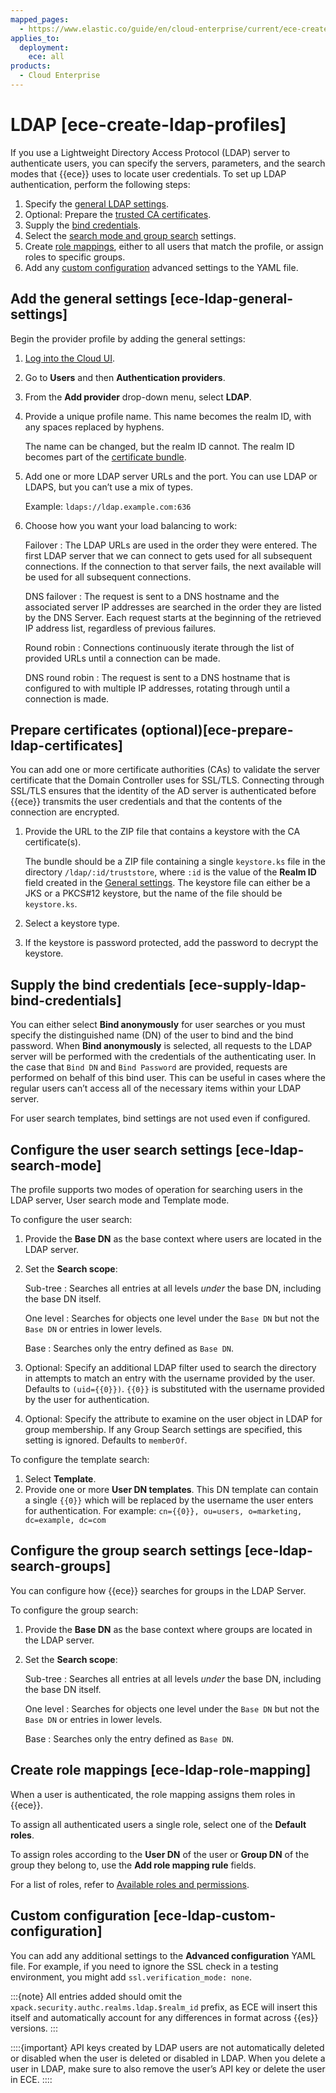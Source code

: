 ```yaml
---
mapped_pages:
  - https://www.elastic.co/guide/en/cloud-enterprise/current/ece-create-ldap-profiles.html
applies_to:
  deployment:
    ece: all
products:
  - Cloud Enterprise
---
```


# LDAP [ece-create-ldap-profiles]

If you use a Lightweight Directory Access Protocol (LDAP) server to authenticate users, you can specify the servers, parameters, and the search modes that {{ece}} uses to locate user credentials. To set up LDAP authentication, perform the following steps:

1. Specify the [general LDAP settings](#ece-ldap-general-settings).
2. Optional: Prepare the [trusted CA certificates](#ece-prepare-ldap-certificates).
3. Supply the [bind credentials](#ece-supply-ldap-bind-credentials).
4. Select the [search mode and group search](#ece-ldap-search-mode) settings.
5. Create [role mappings](#ece-ldap-role-mapping), either to all users that match the profile, or assign roles to specific groups.
6. Add any [custom configuration](#ece-ldap-custom-configuration) advanced settings to the YAML file.

## Add the general settings [ece-ldap-general-settings]

Begin the provider profile by adding the general settings:

1. [Log into the Cloud UI](/deploy-manage/deploy/cloud-enterprise/log-into-cloud-ui.md).
2. Go to **Users** and then **Authentication providers**.
3. From the **Add provider** drop-down menu, select **LDAP**.
4. Provide a unique profile name. This name becomes the realm ID, with any spaces replaced by hyphens.

    The name can be changed, but the realm ID cannot. The realm ID becomes part of the [certificate bundle](#ece-prepare-ldap-certificates).

5. Add one or more LDAP server URLs and the port. You can use LDAP or LDAPS, but you can’t use a mix of types.

    Example: `ldaps://ldap.example.com:636`

6. Choose how you want your load balancing to work:

    Failover
    :   The LDAP URLs are used in the order they were entered. The first LDAP server that we can connect to gets used for all subsequent connections. If the connection to that server fails, the next available will be used for all subsequent connections.

    DNS failover
    :   The request is sent to a DNS hostname and the associated server IP addresses are searched in the order they are listed by the DNS Server. Each request starts at the beginning of the retrieved IP address list, regardless of previous failures.

    Round robin
    :   Connections continuously iterate  through the list of provided URLs until a connection can be made.

    DNS round robin
    :   The request is sent to a DNS hostname that is configured to with multiple IP addresses, rotating through until a connection is made.



## Prepare certificates (optional)[ece-prepare-ldap-certificates] 

You can add one or more certificate authorities (CAs) to validate the server certificate that the Domain Controller uses for SSL/TLS. Connecting through SSL/TLS ensures that the identity of the AD server is authenticated before {{ece}} transmits the user credentials and that the contents of the connection are encrypted.

1. Provide the URL to the ZIP file that contains a keystore with the CA certificate(s).

    The bundle should be a ZIP file containing a single `keystore.ks` file in the directory `/ldap/:id/truststore`, where `:id` is the value of the **Realm ID** field created in the [General settings](active-directory.md#ece-ad-general-settings). The keystore file can either be a JKS or a PKCS#12 keystore, but the name of the file should be `keystore.ks`.

2. Select a keystore type.
3. If the keystore is password protected, add the password to decrypt the keystore.


## Supply the bind credentials [ece-supply-ldap-bind-credentials] 

You can either select **Bind anonymously** for user searches or you must specify the distinguished name (DN) of the user to bind and the bind password. When **Bind anonymously** is selected, all requests to the LDAP server will be performed with the credentials of the authenticating user. In the case that `Bind DN` and `Bind Password` are provided, requests are performed on behalf of this bind user. This can be useful in cases where the regular users can’t access all of the necessary items within your LDAP server.

For user search templates, bind settings are not used even if configured.


## Configure the user search settings [ece-ldap-search-mode] 

The profile supports two modes of operation for searching users in the LDAP server, User search mode and Template mode.

To configure the user search:

1. Provide the **Base DN** as the base context where users are located in the LDAP server.
2. Set the **Search scope**:

    Sub-tree
    :   Searches all entries at all levels *under* the base DN, including the base DN itself.

    One level
    :   Searches for objects one level under the `Base DN` but not the `Base DN` or entries in lower levels.

    Base
    :   Searches only the entry defined as `Base DN`.

3. Optional: Specify an additional LDAP filter used to search the directory in attempts to match an entry with the username provided by the user. Defaults to `(uid={{0}})`. `{{0}}` is substituted with the username provided by the user for authentication.
4. Optional: Specify the attribute to examine on the user object in LDAP for group membership. If any Group Search settings are specified, this setting is ignored. Defaults to `memberOf`.

To configure the template search:

1. Select **Template**.
2. Provide one or more **User DN templates**. This DN template can contain a single `{{0}}` which will be replaced by the username the user enters for authentication. For example: `cn={{0}}, ou=users, o=marketing, dc=example, dc=com`


## Configure the group search settings [ece-ldap-search-groups] 

You can configure how {{ece}} searches for groups in the LDAP Server.

To configure the group search:

1. Provide the **Base DN** as the base context where groups are located in the LDAP server.
2. Set the **Search scope**:

    Sub-tree
    :   Searches all entries at all levels *under* the base DN, including the base DN itself.

    One level
    :   Searches for objects one level under the `Base DN` but not the `Base DN` or entries in lower levels.

    Base
    :   Searches only the entry defined as `Base DN`.



## Create role mappings [ece-ldap-role-mapping] 

When a user is authenticated, the role mapping assigns them roles in {{ece}}.

To assign all authenticated users a single role, select one of the **Default roles**.

To assign roles according to the **User DN** of the user or **Group DN** of the group they belong to, use the **Add role mapping rule** fields.

For a list of roles, refer to [Available roles and permissions](/deploy-manage/users-roles/cloud-enterprise-orchestrator/manage-users-roles.md#ece-user-role-permissions).


## Custom configuration [ece-ldap-custom-configuration] 

You can add any additional settings to the **Advanced configuration** YAML file. For example, if you need to ignore the SSL check in a testing environment, you might add `ssl.verification_mode: none`. 

:::{note}
All entries added should omit the `xpack.security.authc.realms.ldap.$realm_id` prefix, as ECE will insert this itself and automatically account for any differences in format across {{es}} versions.
:::

::::{important} 
API keys created by LDAP users are not automatically deleted or disabled when the user is deleted or disabled in LDAP. When you delete a user in LDAP, make sure to also remove the user’s API key or delete the user in ECE.
::::


